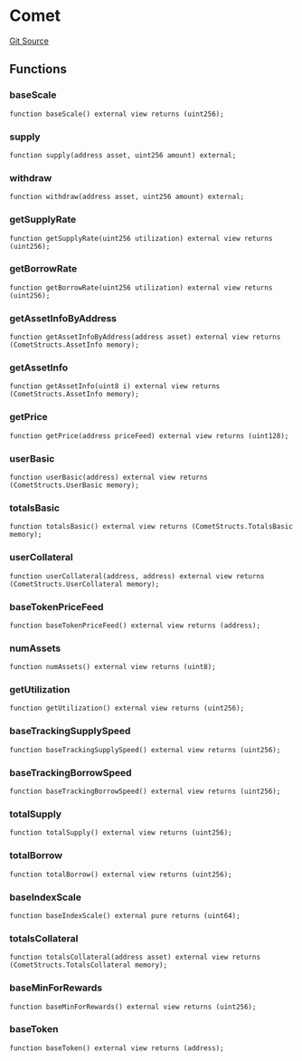 # Comet
[Git Source](https://github.com/SyncCode2017/yield-aggregator-hh/blob/b0c4faacf958598cfd8e723937511d7ce489672f/contracts/interfaces/IComet.sol)


## Functions
### baseScale


```solidity
function baseScale() external view returns (uint256);
```

### supply


```solidity
function supply(address asset, uint256 amount) external;
```

### withdraw


```solidity
function withdraw(address asset, uint256 amount) external;
```

### getSupplyRate


```solidity
function getSupplyRate(uint256 utilization) external view returns (uint256);
```

### getBorrowRate


```solidity
function getBorrowRate(uint256 utilization) external view returns (uint256);
```

### getAssetInfoByAddress


```solidity
function getAssetInfoByAddress(address asset) external view returns (CometStructs.AssetInfo memory);
```

### getAssetInfo


```solidity
function getAssetInfo(uint8 i) external view returns (CometStructs.AssetInfo memory);
```

### getPrice


```solidity
function getPrice(address priceFeed) external view returns (uint128);
```

### userBasic


```solidity
function userBasic(address) external view returns (CometStructs.UserBasic memory);
```

### totalsBasic


```solidity
function totalsBasic() external view returns (CometStructs.TotalsBasic memory);
```

### userCollateral


```solidity
function userCollateral(address, address) external view returns (CometStructs.UserCollateral memory);
```

### baseTokenPriceFeed


```solidity
function baseTokenPriceFeed() external view returns (address);
```

### numAssets


```solidity
function numAssets() external view returns (uint8);
```

### getUtilization


```solidity
function getUtilization() external view returns (uint256);
```

### baseTrackingSupplySpeed


```solidity
function baseTrackingSupplySpeed() external view returns (uint256);
```

### baseTrackingBorrowSpeed


```solidity
function baseTrackingBorrowSpeed() external view returns (uint256);
```

### totalSupply


```solidity
function totalSupply() external view returns (uint256);
```

### totalBorrow


```solidity
function totalBorrow() external view returns (uint256);
```

### baseIndexScale


```solidity
function baseIndexScale() external pure returns (uint64);
```

### totalsCollateral


```solidity
function totalsCollateral(address asset) external view returns (CometStructs.TotalsCollateral memory);
```

### baseMinForRewards


```solidity
function baseMinForRewards() external view returns (uint256);
```

### baseToken


```solidity
function baseToken() external view returns (address);
```

